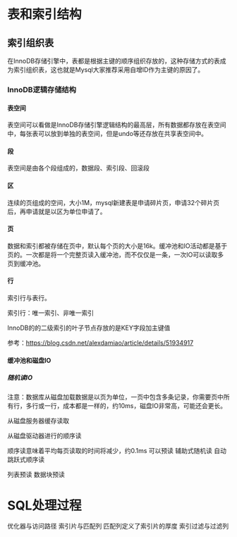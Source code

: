 # 表和索引结构
## 索引组织表
在InnoDB存储引擎中，表都是根据主键的顺序组织存放的，这种存储方式的表成为索引组织表，这也就是Mysql大家推荐采用自增ID作为主键的原因了。
### InnoDB逻辑存储结构

#### 表空间

表空间可以看做是InnoDB存储引擎逻辑结构的最高层，所有数据都存放在表空间中，每张表可以放到单独的表空间，但是undo等还存放在共享表空间中。

#### 段

表空间是由各个段组成的，数据段、索引段、回滚段

#### 区

连续的页组成的空间，大小1M，mysql新建表是申请碎片页，申请32个碎片页后，再申请就是以区为单位申请了。

#### 页

数据和索引都被存储在页中，默认每个页的大小是16k。缓冲池和IO活动都是基于页的。一次都是将一个完整页读入缓冲池，而不仅仅是一条，一次IO可以读取多页到缓冲池。

#### 行

索引行与表行。

索引行：唯一索引、非唯一索引

InnoDB的的二级索引的叶子节点存放的是KEY字段加主键值

参考：https://blog.csdn.net/alexdamiao/article/details/51934917

#### 缓冲池和磁盘IO

##### 随机读IO


注意：数据库从磁盘加载数据是以页为单位，一页中包含多条记录，你需要页中所有行，多行或一行，成本都是一样的，约10ms，磁盘IO非常高，可能还会更长。

从磁盘服务器缓存读取

从磁盘驱动器进行的顺序读

顺序读意味着平均每页读取的时间将减少，约0.1ms
可以预读
辅助式随机读
自动跳跃式顺序读

列表预读
数据块预读
# SQL处理过程
优化器与访问路径
索引片与匹配列
匹配列定义了索引片的厚度
索引过滤与过滤列


